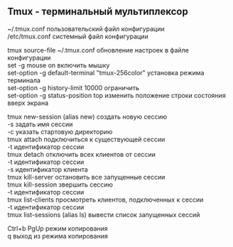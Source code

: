 ## Tmux - терминальный мультиплексор   
~/.tmux.conf     пользовательский файл конфигурации  
/etc/tmux.conf   системный файл конфигурации  

tmux source-file ~/.tmux.conf обновление настроек в файле конфигурации  
set -g mouse on включить мышку  
set-option -g default-terminal "tmux-256color" установка режима терминала  
set-option -g history-limit 10000 ограничить   
set-option -g status-position top изменить положение строки состояния вверх экрана  

tmux new-session (alias new)  создать новую сессию  
        -s задать имя сессии  
        -с указать стартовую директорию   
tmux attach       подключиться к существующей сессии  
        -t идентификатор сессии  
tmux detach       отключить всех клиентов от сессии  
        -t идентификатор сессии  
        -s идентификатор клиента  
tmux kill-server остановить все запущенные сессии  
tmux kill-session звершить сессию   
        -t идентификатор сессии  
tmux list-clients просмотреть клиентов, подключенных к сессии  
        -t идентификатор сессии  
tmux list-sessions (alias ls) вывести список запущенных сессий  

Ctrl+b PgUp  режим копирования  
q            выход из режима копирования  
